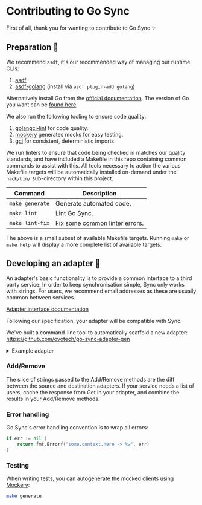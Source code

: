 # Contributing to Go Sync

First of all, thank you for wanting to contribute to Go Sync ✨

## Preparation 🍳

We recommend `asdf`, it's our recommended way of managing our runtime CLIs:

1. [asdf](https://asdf-vm.com/)
2. [asdf-golang](https://github.com/kennyp/asdf-golang) (install via `asdf plugin-add golang`)

Alternatively install Go from the [official documentation](https://go.dev/doc/install).
The version of Go you want can be [found here](https://github.com/ovotech/go-sync/blob/main/go.mod#L3).

We also run the following tooling to ensure code quality:

1. [golangci-lint](https://golangci-lint.run/) for code quality.
2. [mockery](https://github.com/vektra/mockery) generates mocks for easy testing.
3. [gci](https://github.com/daixiang0/gci) for consistent, deterministic imports.

We run linters to ensure that code being checked in matches our quality standards, and have included a Makefile in this
repo containing common commands to assist with this.
All tools necessary to action the various Makefile targets will be automatically installed on-demand under the
`hack/bin/` sub-directory within this project.

| Command         | Description                    |
|-----------------|--------------------------------|
| `make generate` | Generate automated code.       |
| `make lint`     | Lint Go Sync.                  |
| `make lint-fix` | Fix some common linter errors. |

The above is a small subset of available Makefile targets.
Running `make` or `make help` will display a more complete list of available targets.

## Developing an adapter 🔌

An adapter's basic functionality is to provide a common interface to a third party service. In order to keep
synchronisation simple, Sync only works with strings. For users, we recommend email addresses as these are usually
common between services.

[Adapter interface documentation](https://pkg.go.dev/github.com/ovotech/go-sync/pkg/ports#Adapter)

Following our specification, your adapter will be compatible with Sync.

We've built a command-line tool to automatically scaffold a new adapter: <https://github.com/ovotech/go-sync-adapter-gen>

<details>
<summary>Example adapter</summary>

```go
package myadapter

import (
	"context"
	"errors"
	"fmt"
	gosync "github.com/ovotech/go-sync"
	"github.com/ovotech/go-sync/pkg/ports"
)

var (
	// Ensure [myadapter.myAdapter] fully satisfies the [gosync.Adapter] interface.
	_ gosync.Adapter            = &MyAdapter{}
	// Ensure [myadapter.Init] fully satisfies the [gosync.InitFn] type.
	_ gosync.InitFn[*MyAdapter] = Init
)

type MyAdapter struct{
	example struct{}
}

// Get things in MyAdapter.
func (m *MyAdapter) Get(_ context.Context) ([]string, error) {
	return nil, fmt.Errorf("myadapter.get -> %w", gosync.ErrNotImplemented)
}

// Add things to MyAdapter.
func (m *MyAdapter) Add(_ context.Context, _ []string) error {
	return fmt.Errorf("myadapter.add -> %w", gosync.ErrNotImplemented)
}

// Remove things from MyAdapter.
func (m *MyAdapter) Remove(_ context.Context, _ []string) error {
	return fmt.Errorf("myadapter.remove -> %w", gosync.ErrNotImplemented)
}

// WithExample passes a custom example struct.
func WithExample(example struct{}) gosync.ConfigFn[*MyAdapter] {
	return func(m *MyAdapter) {
		m.example = example
    }
}

// Init a new [myadapter.MyAdapter].
func Init(_ context.Context, _ map[gosync.ConfigKey]string, _ ...gosync.ConfigFn[*MyAdapter]) (*MyAdapter, error) {
	return nil, fmt.Errorf("myadapter.init -> %w", gosync.ErrNotImplemented)
}
```

</details>

### Add/Remove

The slice of strings passed to the Add/Remove methods are the diff between the source and destination adapters. If your
service needs a list of users, cache the response from Get in your adapter, and combine the results in your Add/Remove
methods.

### Error handling

Go Sync's error handling convention is to wrap all errors:

```go
if err != nil {
	return fmt.Errorf("some.context.here -> %w", err)
}
```

### Testing

When writing tests, you can autogenerate the mocked clients using [Mockery](#preparation-):

```sh
make generate
```
